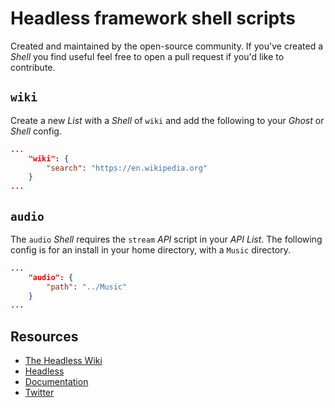 # Headless framework shell scripts

Created and maintained by the open-source community. If you've created a *Shell* you find useful feel free to open a pull request if you'd like to contribute.


## `wiki`

Create a new *List* with a *Shell* of `wiki` and add the following to your *Ghost* or *Shell* config.

```json
...
    "wiki": {
        "search": "https://en.wikipedia.org"
    }
...
```


## `audio`

The `audio` *Shell* requires the `stream` *API* script in your *API* *List*. The following config is for an install in your home directory, with a `Music` directory.

```json
...
    "audio": {
        "path": "../Music"
    }
...
```


## Resources

* [The Headless Wiki](https://github.com/pschroen/headless/wiki)
* [Headless](https://headless.io/)
* [Documentation](https://headless.io/docs/)
* [Twitter](https://twitter.com/HeadlessIO)
